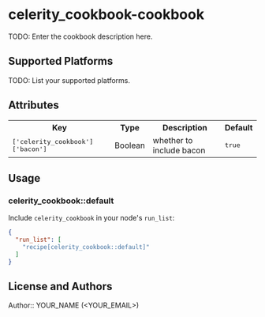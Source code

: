 # celerity_cookbook-cookbook

TODO: Enter the cookbook description here.

## Supported Platforms

TODO: List your supported platforms.

## Attributes

<table>
  <tr>
    <th>Key</th>
    <th>Type</th>
    <th>Description</th>
    <th>Default</th>
  </tr>
  <tr>
    <td><tt>['celerity_cookbook']['bacon']</tt></td>
    <td>Boolean</td>
    <td>whether to include bacon</td>
    <td><tt>true</tt></td>
  </tr>
</table>

## Usage

### celerity_cookbook::default

Include `celerity_cookbook` in your node's `run_list`:

```json
{
  "run_list": [
    "recipe[celerity_cookbook::default]"
  ]
}
```

## License and Authors

Author:: YOUR_NAME (<YOUR_EMAIL>)
